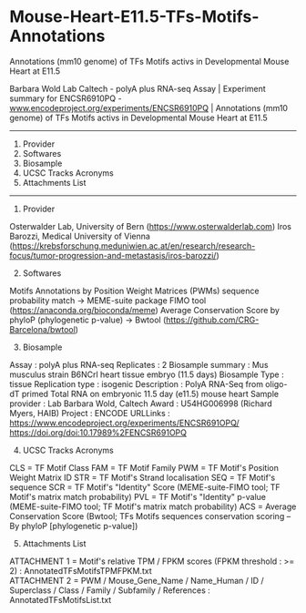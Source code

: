 # Mouse-Heart-E11.5-TFs-Motifs-Annotations

Annotations (mm10 genome) of TFs Motifs activs in Developmental Mouse Heart at E11.5

Barbara Wold Lab Caltech - polyA plus RNA-seq Assay | Experiment summary for ENCSR6910PQ - www.encodeproject.org/experiments/ENCSR6910PQ | Annotations (mm10 genome) of TFs Motifs activs in Developmental Mouse Heart at E11.5

-------------------------------

1. Provider
2. Softwares
3. Biosample
4. UCSC Tracks Acronyms
5. Attachments List

-------------------------------

1. Provider 

Osterwalder Lab, University of Bern (https://www.osterwalderlab.com)
Iros Barozzi, Medical University of Vienna (https://krebsforschung.meduniwien.ac.at/en/research/research-focus/tumor-progression-and-metastasis/iros-barozzi/)


2. Softwares 

Motifs Annotations by Position Weight Matrices (PWMs) sequence probability match -> MEME-suite package FIMO tool (https://anaconda.org/bioconda/meme)
Average Conservation Score by phyloP (phylogenetic p-value) -> Bwtool (https://github.com/CRG-Barcelona/bwtool)


3. Biosample 

Assay : polyA plus RNA-seq
Replicates : 2
Biosample summary : Mus musculus strain B6NCrl heart tissue embryo (11.5 days)
Biosample Type : tissue
Replication type : isogenic
Description : PolyA RNA-Seq from oligo-dT primed Total RNA on embryonic 11.5 day (e11.5) mouse heart
Sample provider : Lab Barbara Wold, Caltech
Award : U54HG006998 (Richard Myers, HAIB)
Project : ENCODE
URLLinks : https://www.encodeproject.org/experiments/ENCSR691OPQ/
           https://doi.org/doi:10.17989%2FENCSR691OPQ


4. UCSC Tracks Acronyms

CLS = TF Motif Class
FAM = TF Motif Family
PWM = TF Motif's Position Weight Matrix ID 
STR = TF Motif's Strand localisation
SEQ = TF Motif's sequence
SCR = TF Motif's "Identity" Score (MEME-suite-FIMO tool; TF Motif's matrix match probability)
PVL = TF Motif's "Identity" p-value (MEME-suite-FIMO tool; TF Motif's matrix match probability)
ACS = Average Conservation Score (Bwtool; TFs Motifs sequences conservation scoring – By phyloP [phylogenetic p-value])


5. Attachments List

ATTACHMENT 1 = Motif's relative TPM / FPKM scores (FPKM threshold : >= 2) : AnnotatedTFsMotifsTPMFPKM.txt                                
ATTACHMENT 2 = PWM / Mouse_Gene_Name / Name_Human / ID / Superclass / Class / Family / Subfamily / References : AnnotatedTFsMotifsList.txt 

